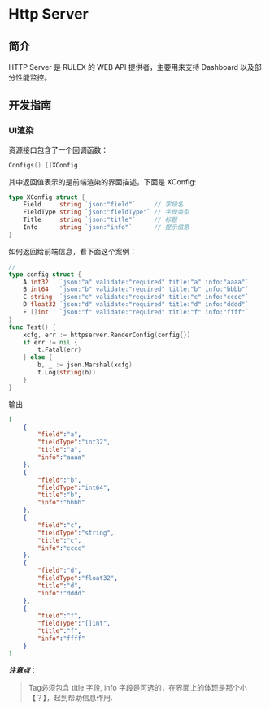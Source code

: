 # Http Server
## 简介
HTTP Server 是 RULEX 的 WEB API 提供者，主要用来支持 Dashboard 以及部分性能监控。
## 开发指南
### UI渲染
资源接口包含了一个回调函数：
```go
Configs() []XConfig
```
其中返回值表示的是前端渲染的界面描述，下面是 XConfig:
```go
type XConfig struct {
	Field     string `json:"field"`     // 字段名
	FieldType string `json:"fieldType"` // 字段类型
	Title     string `json:"title"`     // 标题
	Info      string `json:"info"`      // 提示信息
}
```
如何返回给前端信息，看下面这个案例：
```go
//
type config struct {
	A int32   `json:"a" validate:"required" title:"a" info:"aaaa"`
	B int64   `json:"b" validate:"required" title:"b" info:"bbbb"`
	C string  `json:"c" validate:"required" title:"c" info:"cccc"`
	D float32 `json:"d" validate:"required" title:"d" info:"dddd"`
	F []int   `json:"f" validate:"required" title:"f" info:"ffff"`
}
func Test() {
	xcfg, err := httpserver.RenderConfig(config{})
	if err != nil {
		t.Fatal(err)
	} else {
		b, _ := json.Marshal(xcfg)
		t.Log(string(b))
	}
}
```

输出
```json
[
    {
        "field":"a",
        "fieldType":"int32",
        "title":"a",
        "info":"aaaa"
    },
    {
        "field":"b",
        "fieldType":"int64",
        "title":"b",
        "info":"bbbb"
    },
    {
        "field":"c",
        "fieldType":"string",
        "title":"c",
        "info":"cccc"
    },
    {
        "field":"d",
        "fieldType":"float32",
        "title":"d",
        "info":"dddd"
    },
    {
        "field":"f",
        "fieldType":"[]int",
        "title":"f",
        "info":"ffff"
    }
]
```
***注意点***：
> Tag必须包含 title 字段, info 字段是可选的，在界面上的体现是那个小【？】，起到帮助信息作用.